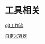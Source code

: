 # 工具相关

[git工作流](https://docs.github.com/cn/actions/using-workflows/about-workflows)

[自定义容器](https://v2.vuepress.vuejs.org/zh/reference/default-theme/markdown.html#%E8%87%AA%E5%AE%9A%E4%B9%89%E5%AE%B9%E5%99%A8)



<!-- https://wujun234.com/ -->
<!-- https://docs.shanyuhai.top/ -->

<!-- Vite 和 TypeScript 带你从零打造一个属于自己的 Vue3 组件库
https://www.51cto.com/article/715946.html
 -->